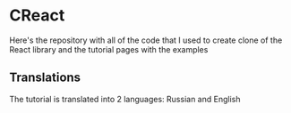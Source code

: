 # CReact

Here's the repository with all of the code that I used to create 
clone of the React library and the tutorial pages with the examples

## Translations

The tutorial is translated into 2 languages: Russian and English 